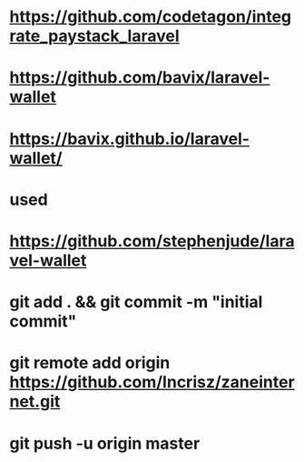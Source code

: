 # https://github.com/codetagon/integrate_paystack_laravel

# https://github.com/bavix/laravel-wallet
# https://bavix.github.io/laravel-wallet/

# used
# https://github.com/stephenjude/laravel-wallet





# git add . && git commit -m "initial commit"
# git remote add origin https://github.com/Incrisz/zaneinternet.git
# git push -u origin master